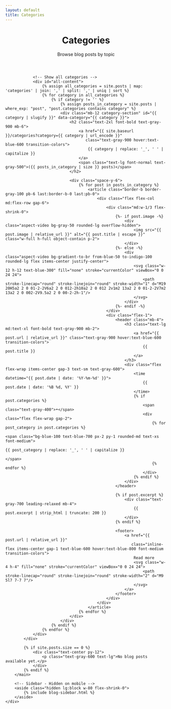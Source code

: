 ```yaml
---
layout: default
title: Categories
---
```


<div class="max-w-6xl mx-auto px-4 sm:px-6 md:px-8 py-4 md:py-12">
    <div class="flex flex-col lg:flex-row gap-8 lg:items-start">
        <!-- Main Content -->
        <main class="lg:w-0 lg:flex-1">
            <!-- Header -->
            <header class="mb-12 pb-8 border-b border-gray-200">
                <h1 class="text-3xl md:text-4xl font-bold text-gray-900 mb-4">Categories</h1>
                <p class="text-gray-600 text-xl leading-relaxed">
                    Browse blog posts by topic
                </p>
            </header>
            <div data-pagination="categories">
                <!-- Filtered content will be shown/hidden by JavaScript -->
                <div id="filtered-view" style="display: none;">
                    <div class="mb-6">
                        <h2 id="filtered-title" class="text-2xl font-bold text-gray-900"></h2>
                        <p class="text-gray-600 mt-2">
                            <a href="{{ site.baseurl }}/categories" class="text-blue-600 hover:text-blue-800">← Back to all categories</a>
                        </p>
                    </div>
                    <div id="filtered-posts" class="space-y-6"></div>
                </div>
                
                <!-- Show all categories -->
                <div id="all-content">
                    {% assign all_categories = site.posts | map: 'categories' | join: ',' | split: ',' | uniq | sort %}
                    {% for category in all_categories %}
                        {% if category != '' %}
                            {% assign posts_in_category = site.posts | where_exp: "post", "post.categories contains category" %}
                            <div class="mb-12 category-section" id="{{ category | slugify }}" data-category="{{ category }}">
                                <h2 class="text-2xl font-bold text-gray-900 mb-6">
                                    <a href="{{ site.baseurl }}/categories?category={{ category | url_encode }}" 
                                       class="text-gray-900 hover:text-blue-600 transition-colors">
                                        {{ category | replace: '_', ' ' | capitalize }}
                                    </a>
                                    <span class="text-lg font-normal text-gray-500">({{ posts_in_category | size }} posts)</span>
                                </h2>
                                
                                <div class="space-y-6">
                                    {% for post in posts_in_category %}
                                        <article class="border-b border-gray-100 pb-6 last:border-b-0 last:pb-0">
                                            <div class="flex flex-col md:flex-row gap-6">
                                                <div class="md:w-1/3 flex-shrink-0">
                                                    {%- if post.image -%}
                                                        <div class="aspect-video bg-gray-50 rounded-lg overflow-hidden">
                                                            <img src="{{ post.image | relative_url }}" alt="{{ post.title | escape }}" class="w-full h-full object-contain p-2">
                                                        </div>
                                                    {%- else -%}
                                                        <div class="aspect-video bg-gradient-to-br from-blue-50 to-indigo-100 rounded-lg flex items-center justify-center">
                                                            <svg class="w-12 h-12 text-blue-300" fill="none" stroke="currentColor" viewBox="0 0 24 24">
                                                                <path stroke-linecap="round" stroke-linejoin="round" stroke-width="1" d="M19 20H5a2 2 0 01-2-2V6a2 2 0 012-2h10a2 2 0 012 2v1m2 13a2 2 0 01-2-2V7m2 13a2 2 0 002-2V9.5a2 2 0 00-2-2h-1"/>
                                                            </svg>
                                                        </div>
                                                    {%- endif -%}
                                                </div>
                                                <div class="flex-1">
                                                    <header class="mb-4">
                                                        <h3 class="text-lg md:text-xl font-bold text-gray-900 mb-2">
                                                            <a href="{{ post.url | relative_url }}" class="text-gray-900 hover:text-blue-600 transition-colors">
                                                                {{ post.title }}
                                                            </a>
                                                        </h3>
                                                        <div class="flex flex-wrap items-center gap-3 text-sm text-gray-600">
                                                            <time datetime="{{ post.date | date: '%Y-%m-%d' }}">
                                                                {{ post.date | date: '%B %d, %Y' }}
                                                            </time>
                                                            {% if post.categories %}
                                                                <span class="text-gray-400">•</span>
                                                                <div class="flex flex-wrap gap-2">
                                                                    {% for post_category in post.categories %}
                                                                        <span class="bg-blue-100 text-blue-700 px-2 py-1 rounded-md text-xs font-medium">
                                                                            {{ post_category | replace: '_', ' ' | capitalize }}
                                                                        </span>
                                                                    {% endfor %}
                                                                </div>
                                                            {% endif %}
                                                        </div>
                                                    </header>
                                                    
                                                    {% if post.excerpt %}
                                                        <div class="text-gray-700 leading-relaxed mb-4">
                                                            {{ post.excerpt | strip_html | truncate: 200 }}
                                                        </div>
                                                    {% endif %}
                                                    
                                                    <footer>
                                                        <a href="{{ post.url | relative_url }}" 
                                                           class="inline-flex items-center gap-1 text-blue-600 hover:text-blue-800 font-medium transition-colors">
                                                            Read more
                                                            <svg class="w-4 h-4" fill="none" stroke="currentColor" viewBox="0 0 24 24">
                                                                <path stroke-linecap="round" stroke-linejoin="round" stroke-width="2" d="M9 5l7 7-7 7"/>
                                                            </svg>
                                                        </a>
                                                    </footer>
                                                </div>
                                            </div>
                                        </article>
                                    {% endfor %}
                                </div>
                            </div>
                        {% endif %}
                    {% endfor %}
                </div>
            </div>
            
            {% if site.posts.size == 0 %}
                <div class="text-center py-12">
                    <p class="text-gray-600 text-lg">No blog posts available yet.</p>
                </div>
            {% endif %}
        </main>

        <!-- Sidebar - Hidden on mobile -->
        <aside class="hidden lg:block w-80 flex-shrink-0">
            {% include blog-sidebar.html %}
        </aside>
    </div>
</div>

<script>
// Handle URL parameters for filtering and deep linking to specific categories
document.addEventListener('DOMContentLoaded', function() {
    const urlParams = new URLSearchParams(window.location.search);
    const category = urlParams.get('category');
    
    if (category) {
        // Find the category section
        const categorySections = document.querySelectorAll('.category-section');
        let targetSection = null;
        
        for (const section of categorySections) {
            if (section.dataset.category === category) {
                targetSection = section;
                break;
            }
        }
        
        if (targetSection) {
            // Show filtered view
            const filteredView = document.getElementById('filtered-view');
            const allContent = document.getElementById('all-content');
            const filteredTitle = document.getElementById('filtered-title');
            const filteredPosts = document.getElementById('filtered-posts');
            
            // Hide all content and show filtered view
            allContent.style.display = 'none';
            filteredView.style.display = 'block';
            
            // Set the title with post count
            const categoryTitle = targetSection.querySelector('h2');
            if (categoryTitle) {
                filteredTitle.innerHTML = categoryTitle.innerHTML;
            } else {
                filteredTitle.textContent = category.replace('_', ' ').charAt(0).toUpperCase() + category.slice(1);
            }
            
            // Copy the posts from the target section
            const postsContainer = targetSection.querySelector('.space-y-6');
            if (postsContainer) {
                filteredPosts.innerHTML = postsContainer.innerHTML;
            }
        } else {
            // Category not found, show all content (fallback)
            console.warn('Category not found:', category);
        }
    }
});
</script>

